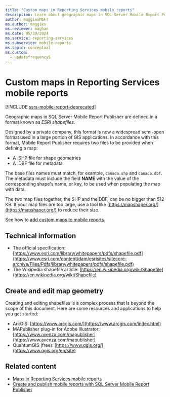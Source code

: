 ```yaml
---
title: "Custom maps in Reporting Services mobile reports"
description: Learn about geographic maps in SQL Server Mobile Report Publisher, defined in a format known as ESRI shapefiles.
author: maggiesMSFT
ms.author: maggies
ms.reviewer: maghan
ms.date: 05/30/2024
ms.service: reporting-services
ms.subservice: mobile-reports
ms.topic: conceptual
ms.custom:
  - updatefrequency5
---
```


# Custom maps in Reporting Services mobile reports

[!INCLUDE [ssrs-mobile-report-deprecated](../../includes/ssrs-mobile-report-deprecated.md)]

Geographic maps in SQL Server Mobile Report Publisher are defined in a format known as *ESRI shapefiles*.

Designed by a private company, this format is now a widespread semi-open format used in a large portion of GIS applications. In accordance with this format, Mobile Report Publisher requires two files to be provided when defining a map:

- A .SHP file for shape geometries
- A .DBF file for metadata

The base files names must match, for example, `canada.shp` and `canada.dbf`. The metadata must include the field **NAME** with the value of the corresponding shape's name, or key, to be used when populating the map with data.

The two map files together, the SHP and the DBF, can be no bigger than 512 KB. If your map files are too large, use a tool like [https://mapshaper.org/](https://mapshaper.org/) to reduce their size.

See how to [add custom maps to mobile reports](add-a-custom-map-to-a-reporting-services-mobile-report.md).

## Technical information

- The official specification: [https://www.esri.com/library/whitepapers/pdfs/shapefile.pdf](https://www.esri.com/content/dam/esrisites/sitecore-archive/Files/Pdfs/library/whitepapers/pdfs/shapefile.pdf)
- The Wikipedia shapefile article: [https://en.wikipedia.org/wiki/Shapefile](https://en.wikipedia.org/wiki/Shapefile)

## Create and edit map geometry

Creating and editing shapefiles is a complex process that is beyond the scope of this document. Here are some resources and applications to help you get started:

- ArcGIS: [https://www.arcgis.com/](https://www.arcgis.com/index.html)
- MAPublisher plug-in for Adobe Illustrator: [https://www.avenza.com/mapublisher](https://www.avenza.com/mapublisher)
- QuantumGIS (free): [https://www.qgis.org/](https://www.qgis.org/en/site)

## Related content

- [Maps in Reporting Services mobile reports](maps-in-reporting-services-mobile-reports.md)
- [Create and publish mobile reports with SQL Server Mobile Report Publisher](create-mobile-reports-with-sql-server-mobile-report-publisher.md)
